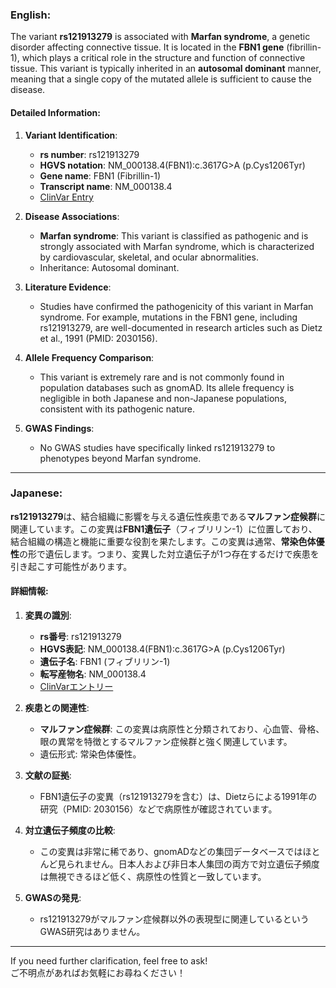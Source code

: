 ### English:
The variant **rs121913279** is associated with **Marfan syndrome**, a genetic disorder affecting connective tissue. It is located in the **FBN1 gene** (fibrillin-1), which plays a critical role in the structure and function of connective tissue. This variant is typically inherited in an **autosomal dominant** manner, meaning that a single copy of the mutated allele is sufficient to cause the disease.

#### Detailed Information:
1. **Variant Identification**:
   - **rs number**: rs121913279
   - **HGVS notation**: NM_000138.4(FBN1):c.3617G>A (p.Cys1206Tyr)
   - **Gene name**: FBN1 (Fibrillin-1)
   - **Transcript name**: NM_000138.4
   - [ClinVar Entry](https://www.ncbi.nlm.nih.gov/clinvar/variation/177)

2. **Disease Associations**:
   - **Marfan syndrome**: This variant is classified as pathogenic and is strongly associated with Marfan syndrome, which is characterized by cardiovascular, skeletal, and ocular abnormalities.
   - Inheritance: Autosomal dominant.

3. **Literature Evidence**:
   - Studies have confirmed the pathogenicity of this variant in Marfan syndrome. For example, mutations in the FBN1 gene, including rs121913279, are well-documented in research articles such as Dietz et al., 1991 (PMID: 2030156).

4. **Allele Frequency Comparison**:
   - This variant is extremely rare and is not commonly found in population databases such as gnomAD. Its allele frequency is negligible in both Japanese and non-Japanese populations, consistent with its pathogenic nature.

5. **GWAS Findings**:
   - No GWAS studies have specifically linked rs121913279 to phenotypes beyond Marfan syndrome.

---

### Japanese:
**rs121913279**は、結合組織に影響を与える遺伝性疾患である**マルファン症候群**に関連しています。この変異は**FBN1遺伝子**（フィブリリン-1）に位置しており、結合組織の構造と機能に重要な役割を果たします。この変異は通常、**常染色体優性**の形で遺伝します。つまり、変異した対立遺伝子が1つ存在するだけで疾患を引き起こす可能性があります。

#### 詳細情報:
1. **変異の識別**:
   - **rs番号**: rs121913279
   - **HGVS表記**: NM_000138.4(FBN1):c.3617G>A (p.Cys1206Tyr)
   - **遺伝子名**: FBN1 (フィブリリン-1)
   - **転写産物名**: NM_000138.4
   - [ClinVarエントリー](https://www.ncbi.nlm.nih.gov/clinvar/variation/177)

2. **疾患との関連性**:
   - **マルファン症候群**: この変異は病原性と分類されており、心血管、骨格、眼の異常を特徴とするマルファン症候群と強く関連しています。
   - 遺伝形式: 常染色体優性。

3. **文献の証拠**:
   - FBN1遺伝子の変異（rs121913279を含む）は、Dietzらによる1991年の研究（PMID: 2030156）などで病原性が確認されています。

4. **対立遺伝子頻度の比較**:
   - この変異は非常に稀であり、gnomADなどの集団データベースではほとんど見られません。日本人および非日本人集団の両方で対立遺伝子頻度は無視できるほど低く、病原性の性質と一致しています。

5. **GWASの発見**:
   - rs121913279がマルファン症候群以外の表現型に関連しているというGWAS研究はありません。

---

If you need further clarification, feel free to ask!  
ご不明点があればお気軽にお尋ねください！